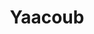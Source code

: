 ---
description: "Hi, I'm Peter Yaacoub! Discover who I am, the articles I write, and the iOS, iPadOS and macOS apps I build."
layout: "home"
secret_message: "I offer you this wisdom, Aang. You must be decisive."
title: "Yaacoub"
---